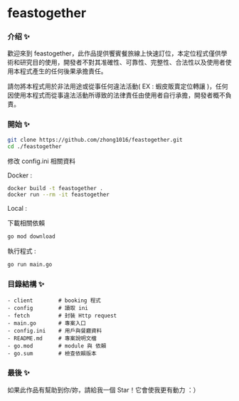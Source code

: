 # feastogether

### 介绍 ✨

歡迎來到 feastogether，此作品提供饗賓餐旅線上快速訂位，本定位程式僅供學術和研究目的使用，開發者不對其准確性、可靠性、完整性、合法性以及使用者使用本程式產生的任何後果承擔責任。

請勿將本程式用於非法用途或從事任何違法活動( EX : 蝦皮販賣定位轉讓 )，任何因使用本程式而從事違法活動所導致的法律責任由使用者自行承擔，開發者概不負責。

### 開始 ✨

```bash
git clone https://github.com/zhong1016/feastogether.git
cd ./feastogether
```

修改 config.ini 相關資料

Docker :

```bash
docker build -t feastogether .
docker run --rm -it feastogether
```

Local :

下載相關依賴
```bash
go mod download
```

執行程式 :

```bash
go run main.go
```


### 目錄結構 ✨

```text
- client        # booking 程式
- config        # 讀取 ini
- fetch         # 封裝 Http request
- main.go       # 專案入口
- config.ini    # 用戶與餐廳資料
- README.md     # 專案說明文檔
- go.mod        # module 與 依賴
- go.sum        # 檢查依賴版本
```

### 最後 ✨

如果此作品有幫助到你/妳，請給我一個 Star！它會使我更有動力 ：）

